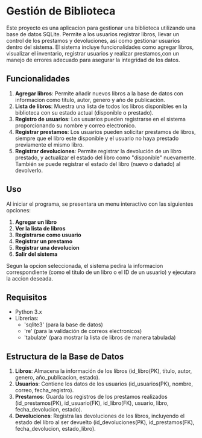 # Gestión de Biblioteca

Este proyecto es una aplicacion para gestionar una biblioteca utilizando una base de datos SQLite. Permite a los usuarios registrar libros, llevar un control de los prestamos y devoluciones,
asi como gestionar usuarios dentro del sistema. El sistema incluye funcionalidades como agregar libros, visualizar el inventario, registrar usuarios y realizar prestamos,con un manejo de 
errores adecuado para asegurar la integridad de los datos.

## Funcionalidades

1. **Agregar libros**: Permite añadir nuevos libros a la base de datos con informacion como título, autor, genero y año de publicación.
2. **Lista de libros**: Muestra una lista de todos los libros disponibles en la biblioteca con su estado actual (disponible o prestado).
3. **Registro de usuarios**: Los usuarios pueden registrarse en el sistema proporcionando su nombre y correo electronico.
4. **Registrar prestamos**: Los usuarios pueden solicitar prestamos de libros, siempre que el libro este disponible y el usuario no haya prestado previamente el mismo libro.
5. **Registrar devoluciones**: Permite registrar la devolución de un libro prestado, y actualizar el estado del libro como "disponible" nuevamente. También se puede registrar el estado del
libro (nuevo o dañado) al devolverlo.

## Uso
Al iniciar el programa, se presentara un menu interactivo con las siguientes opciones:

1. **Agregar un libro**
2. **Ver la lista de libros**
3. **Registrarse como usuario**
4. **Registrar un prestamo**
5. **Registrar una devolucion**
6. **Salir del sistema**

Segun la opcion seleccionada, el sistema pedira la informacion correspondiente (como el titulo de un libro o el ID de un usuario) y ejecutara la accion deseada.

## Requisitos

- Python 3.x
- Librerias:
  - 'sqlite3' (para la base de datos)
  - 're' (para la validación de correos electronicos)
  - 'tabulate' (para mostrar la lista de libros de manera tabulada)

## Estructura de la Base de Datos

1. **Libros**: Almacena la información de los libros (id_libro(PK), título, autor, genero, año_publicacion, estado).
2. **Usuarios**: Contiene los datos de los usuarios (id_usuarios(PK), nombre, correo, fecha_registro).
3. **Prestamos**: Guarda los registros de los prestamos realizados (id_prestamos(PK), id_usuario(FK), id_libro(FK), usuario, libro, fecha_devolucion, estado).
4. **Devoluciones**: Registra las devoluciones de los libros, incluyendo el estado del libro al ser devuelto (id_devoluciones(PK), id_prestamos(FK), fecha_devolucion, estado_libro).

